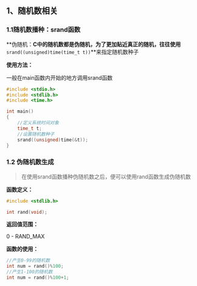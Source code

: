 ## 1、随机数相关

### 1.1随机数播种：srand函数

**伪随机：**C中的随机数都是伪随机，为了更加贴近真正的随机，往往使用**`srand((unsigned)time(time_t t))`**来指定随机数种子

**使用方法：**

一般在main函数内开始的地方调用srand函数

```c
#include <stdio.h>
#include <stdlib.h>
#include <time.h>

int main()
{
    //定义系统时间对象
    time_t t;
    //设置随机数种子
    srand((unsigned)time(&t));
}
```

### 1.2 伪随机数生成

> 在使用srand函数播种伪随机数之后，便可以使用rand函数生成伪随机数

**函数定义：**

```c
#include <stdlib.h>

int rand(void);
```

**返回值范围：**

0 - RAND_MAX

**函数的使用：**

```c
//产生0-99的随机数
int num = rand()%100;
//产生1-100的随机数
int num = rand()%100+1;
```

